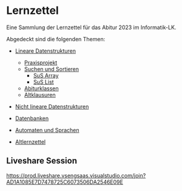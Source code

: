 # Lernzettel
Eine Sammlung der Lernzettel für das Abitur 2023 im Informatik-LK.

Abgedeckt sind die folgenden Themen:


- [Lineare Datenstrukturen](./Lineare-Datenstrukturen/)
  - [Praxisprojekt](https://github.com/INFOGruppeC/Praxissimulation)
   - [Suchen und Sortieren](./Lineare-Datenstrukturen/sus/)
     - [SuS Array](./Lineare-Datenstrukturen/sus/SuS%20Array.md)
     - [SuS List](./Lineare-Datenstrukturen/sus/SuS%20List.md)
   - [Abiturklassen](./Lineare-Datenstrukturen/Abiturklassen/)
   - [Altklausuren](./Lineare-Datenstrukturen/Altklausuren/)

 - [Nicht lineare Datenstrukturen](./Nicht-lineare-Datenstrukturen/)
 - [Datenbanken](./Datenbanken/)



 - [Automaten und Sprachen](./Automaten-und-Sprachen/)

 - [Altlernzettel](./Altlernzettel/)

 

 
## Liveshare Session
https://prod.liveshare.vsengsaas.visualstudio.com/join?AD1A1085E7D7478725C6073506DA2546E09E

